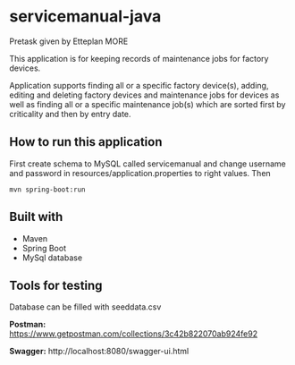 # servicemanual-java
Pretask given by Etteplan MORE

This application is for keeping records of maintenance jobs for factory devices.

Application supports finding all or a specific factory device(s), adding, editing and deleting factory devices and maintenance jobs for devices as well as finding all or a specific maintenance job(s) which are sorted first by criticality and then by entry date.


## How to run this application

First create schema to MySQL called servicemanual and change username and password in resources/application.properties to right values. Then
```
mvn spring-boot:run
```

## Built with
* Maven
* Spring Boot
* MySql database


## Tools for testing

Database can be filled with seeddata.csv

**Postman:** https://www.getpostman.com/collections/3c42b822070ab924fe92

**Swagger:** http://localhost:8080/swagger-ui.html

